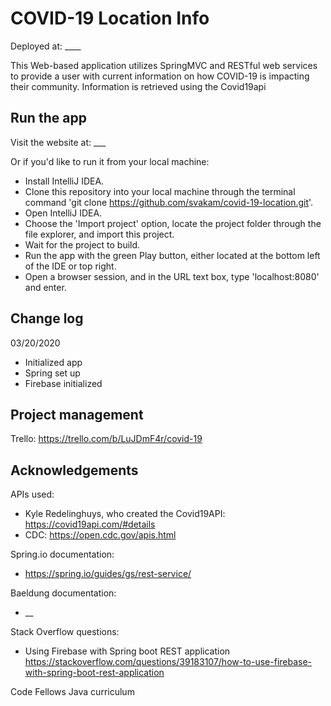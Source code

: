 # COVID-19 Location Info

Deployed at: ____

This Web-based application utilizes SpringMVC and RESTful web services to provide a user with current 
information on how COVID-19 is impacting their community. Information is retrieved using the Covid19api

## Run the app
Visit the website at: ___

Or if you'd like to run it from your local machine: 
- Install IntelliJ IDEA. 
- Clone this repository into your local machine through the terminal command 'git clone https://github.com/svakam/covid-19-location.git'. 
- Open IntelliJ IDEA. 
- Choose the 'Import project' option, locate the project folder through the file explorer, and import this project. 
- Wait for the project to build. 
- Run the app with the green Play button, either located at the bottom left of the IDE or top right. 
- Open a browser session, and in the URL text box, type 'localhost:8080' and enter. 

## Change log
03/20/2020
- Initialized app
- Spring set up
- Firebase initialized

## Project management
Trello: https://trello.com/b/LuJDmF4r/covid-19

## Acknowledgements
APIs used:
- Kyle Redelinghuys, who created the Covid19API: https://covid19api.com/#details
- CDC: https://open.cdc.gov/apis.html

Spring.io documentation:
- https://spring.io/guides/gs/rest-service/

Baeldung documentation:
- __

Stack Overflow questions:
- Using Firebase with Spring boot REST application https://stackoverflow.com/questions/39183107/how-to-use-firebase-with-spring-boot-rest-application


Code Fellows Java curriculum